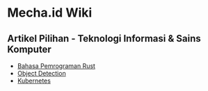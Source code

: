 # Mecha.id Wiki

## Artikel Pilihan - Teknologi Informasi &amp; Sains Komputer

- [Bahasa Pemrograman Rust](/bahasa-pemrograman/rust/)
- [Object Detection](/kecerdasan-buatan/object-detection/)
- [Kubernetes](/devops/kubernetes/)
